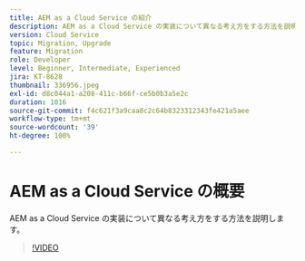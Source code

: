 ```yaml
---
title: AEM as a Cloud Service の紹介
description: AEM as a Cloud Service の実装について異なる考え方をする方法を説明します。
version: Cloud Service
topic: Migration, Upgrade
feature: Migration
role: Developer
level: Beginner, Intermediate, Experienced
jira: KT-8628
thumbnail: 336956.jpeg
exl-id: d8c044a1-a208-411c-b66f-ce5b0b3a5e2c
duration: 1016
source-git-commit: f4c621f3a9caa8c2c64b8323312343fe421a5aee
workflow-type: tm+mt
source-wordcount: '39'
ht-degree: 100%

---
```


# AEM as a Cloud Service の概要

AEM as a Cloud Service の実装について異なる考え方をする方法を説明します。

>[!VIDEO](https://video.tv.adobe.com/v/336956?quality=12&learn=on)
